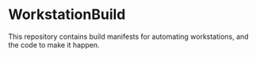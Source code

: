 # WorkstationBuild
This repository contains build manifests for automating workstations, and the code to make it happen.
